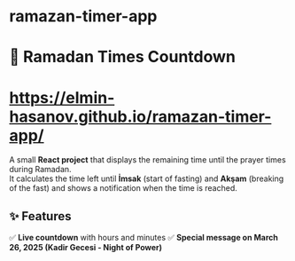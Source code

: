 # ramazan-timer-app

# 🕌 Ramadan Times Countdown

# https://elmin-hasanov.github.io/ramazan-timer-app/

A small **React project** that displays the remaining time until the prayer times during Ramadan.  
It calculates the time left until **İmsak** (start of fasting) and **Akşam** (breaking of the fast) and shows a notification when the time is reached.

## ✨ Features

✅ **Live countdown** with hours and minutes
✅ **Special message on March 26, 2025 (Kadir Gecesi - Night of Power)**

